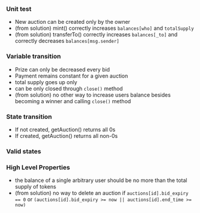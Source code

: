### Unit test

- New auction can be created only by the owner
- (from solution) mint() correctly increases `balances[who]` and `totalSupply`
- (from solution) transferTo() correctly increases `balances[_to]` and correctly decreases `balances[msg.sender]`

### Variable transition

- Prize can only be decreased every bid
- Payment remains constant for a given auction
- total supply goes up only
- can be only closed through `close()` method
- (from solution) no other way to increase users balance besides becoming a winner and calling `close()` method

### State transition

- If not created, getAuction() returns all 0s
- If created, getAuction() returns all non-0s

### Valid states

### High Level Properties

- the balance of a single arbitrary user should be no more than the total supply of tokens
- (from solution) no way to delete an auction if `auctions[id].bid_expiry == 0` or `(auctions[id].bid_expiry >= now || auctions[id].end_time >= now)`
